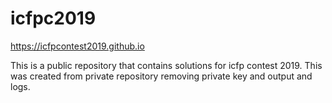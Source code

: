 # icfpc2019
https://icfpcontest2019.github.io

This is a public repository that contains solutions for icfp contest 2019.
This was created from private repository removing private key and output and logs.
